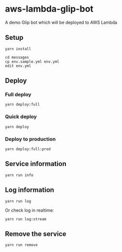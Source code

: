 # aws-lambda-glip-bot

A demo Glip bot which will be deployed to AWS Lambda




## Setup

```
yarn install

cd messages
cp env.sample.yml env.yml
edit env.yml
```


## Deploy

### Full deploy

    yarn deploy:full

### Quick deploy

    yarn deploy

### Deploy to production

    yarn deploy:full:prod


## Service information

    yarn run info


## Log information

    yarn run log

Or check log in realtime:

    yarn run log:stream


## Remove the service

    yarn run remove
